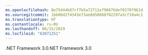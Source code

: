 ```yaml
---
ms.openlocfilehash: 8e75d44b87cf7b5a72711ef96676def0278f961d
ms.sourcegitcommit: 1bb00d2f4343e73ae8d58668f02297a3cf10a4c1
ms.translationtype: HT
ms.contentlocale: ru-RU
ms.lasthandoff: 06/15/2019
ms.locfileid: "63871251"
---
```

<span data-ttu-id="41dd8-101">.NET Framework 3.0</span><span class="sxs-lookup"><span data-stu-id="41dd8-101">.NET Framework 3.0</span></span>